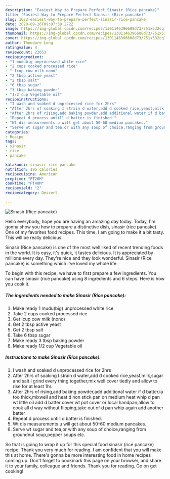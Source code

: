 ```yaml
---
description: "Easiest Way to Prepare Perfect Sinasir (Rice pancake)"
title: "Easiest Way to Prepare Perfect Sinasir (Rice pancake)"
slug: 1672-easiest-way-to-prepare-perfect-sinasir-rice-pancake
date: 2020-09-26T09:07:38.272Z
image: https://img-global.cpcdn.com/recipes/1301146396608d73/751x532cq70/sinasir-rice-pancake-recipe-main-photo.jpg
thumbnail: https://img-global.cpcdn.com/recipes/1301146396608d73/751x532cq70/sinasir-rice-pancake-recipe-main-photo.jpg
cover: https://img-global.cpcdn.com/recipes/1301146396608d73/751x532cq70/sinasir-rice-pancake-recipe-main-photo.jpg
author: Theodore Long
ratingvalue: 4
reviewcount: 22653
recipeingredient:
- "1 mudubig unprocessed white rice"
- "2 cups cooked processed rice"
- " Icup cow milk nono"
- "2 tbsp active yeast"
- "2 tbsp salt"
- "6 tbsp sugar"
- "3 tbsp baking powder"
- "1/2 cup Vegetable oil"
recipeinstructions:
- "I wash and soaked d unprocessed rice for 2hrs"
- "After 2hrs of soaking I strain d water,add d cooked rice,yeast,milk,sugar and salt I grind every thing together,mix well cover tiedly and allow to rise for at least 1hr."
- "After 2hrs of rising,add baking powder,add additional water if d batter.ia too thick,mixwell and heat d non stick pan on medium heat whip d pan wt little oil add d batter cover wt pot cover or local handpan,allow to cook all d way without flipping,take out of d pan whip again add another batter"
- "Repeat d process untill d batter is finished."
- "Wt dis measurements u will get about 50-60 medium pancakes."
- "Serve wt sugar and tea,or with any soup of choice,ranging from groundnut soup,pepper soups etc."
categories:
- Recipe
tags:
- sinasir
- rice
- pancake

katakunci: sinasir rice pancake 
nutrition: 195 calories
recipecuisine: American
preptime: "PT26M"
cooktime: "PT48M"
recipeyield: "2"
recipecategory: Dessert

---
```



![Sinasir (Rice pancake)](https://img-global.cpcdn.com/recipes/1301146396608d73/751x532cq70/sinasir-rice-pancake-recipe-main-photo.jpg)

Hello everybody, hope you are having an amazing day today. Today, I'm gonna show you how to prepare a distinctive dish, sinasir (rice pancake). One of my favorites food recipes. This time, I am going to make it a bit tasty. This will be really delicious.

Sinasir (Rice pancake) is one of the most well liked of recent trending foods in the world. It is easy, it's quick, it tastes delicious. It is appreciated by millions every day. They're nice and they look wonderful. Sinasir (Rice pancake) is something which I've loved my whole life.




To begin with this recipe, we have to first prepare a few ingredients. You can have sinasir (rice pancake) using 8 ingredients and 6 steps. Here is how you cook it.

<!--inarticleads1-->

##### The ingredients needed to make Sinasir (Rice pancake):

1. Make ready 1 mudu(big) unprocessed white rice
1. Take 2 cups cooked processed rice
1. Get  Icup cow milk (nono)
1. Get 2 tbsp active yeast
1. Get 2 tbsp salt
1. Take 6 tbsp sugar
1. Make ready 3 tbsp baking powder
1. Make ready 1/2 cup Vegetable oil




<!--inarticleads2-->

##### Instructions to make Sinasir (Rice pancake):

1. I wash and soaked d unprocessed rice for 2hrs
1. After 2hrs of soaking I strain d water,add d cooked rice,yeast,milk,sugar and salt I grind every thing together,mix well cover tiedly and allow to rise for at least 1hr.
1. After 2hrs of rising,add baking powder,add additional water if d batter.ia too thick,mixwell and heat d non stick pan on medium heat whip d pan wt little oil add d batter cover wt pot cover or local handpan,allow to cook all d way without flipping,take out of d pan whip again add another batter
1. Repeat d process untill d batter is finished.
1. Wt dis measurements u will get about 50-60 medium pancakes.
1. Serve wt sugar and tea,or with any soup of choice,ranging from groundnut soup,pepper soups etc.




So that is going to wrap it up for this special food sinasir (rice pancake) recipe. Thank you very much for reading. I am confident that you will make this at home. There's gonna be more interesting food in home recipes coming up. Don't forget to bookmark this page on your browser, and share it to your family, colleague and friends. Thank you for reading. Go on get cooking!

